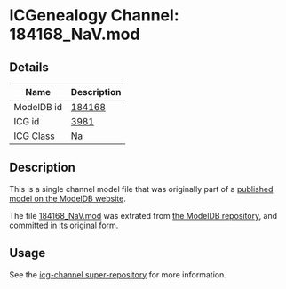 # ICGenealogy Channel: 184168\_NaV.mod

## Details

Name | Description
---- | -----------
ModelDB id | [184168](http://senselab.med.yale.edu/ModelDB/ShowModel.cshtml?model=184168)
ICG id | [3981](http://icg.neurotheory.ox.ac.uk/channels/2/3981)
ICG Class | [Na](http://icg.neurotheory.ox.ac.uk/channels/2)

## Description

This is a single channel model file that was originally part of a [published model on the ModelDB website](http://senselab.med.yale.edu/mModelDB/ShowModel.cshtml?model=184168).

The file [184168\_NaV.mod](184168_NaV.mod) was extrated from [the ModelDB repository](http://senselab.med.yale.edu/ModelDB/ShowModel.cshtml?model=184168), and committed in its original form.

## Usage

See the [icg-channel super-repository](https://github.com/icgenealogy/icg-channels) for more information.